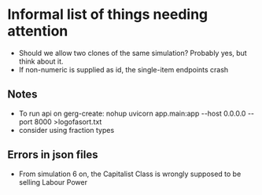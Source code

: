# Informal list of things needing attention
* Should we allow two clones of the same simulation? Probably yes, but think about it.
* If non-numeric is supplied as id, the single-item endpoints crash

## Notes
* To run api on gerg-create:
    nohup uvicorn app.main:app --host 0.0.0.0 --port 8000 >logofasort.txt
* consider using fraction types

## Errors in json files
* From simulation 6 on, the Capitalist Class is wrongly supposed to be selling Labour Power